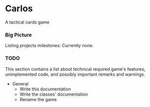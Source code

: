 # Carlos

A tactical cards game

### Big Picture
Listing projects milestones:
Currently none.

### TODO
This section contains a list about technical required game's features, unimplemented code, and possibly important remarks and warnings.

* General
	* Write this documentation
	* Write the classes' documentation
	* Rename the game
